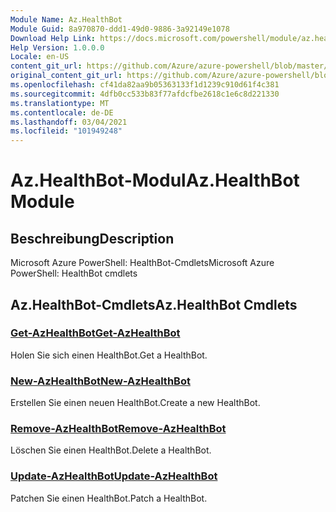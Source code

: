 ```yaml
---
Module Name: Az.HealthBot
Module Guid: 8a970870-ddd1-49d0-9886-3a92149e1078
Download Help Link: https://docs.microsoft.com/powershell/module/az.healthbot
Help Version: 1.0.0.0
Locale: en-US
content_git_url: https://github.com/Azure/azure-powershell/blob/master/src/HealthBot/help/Az.HealthBot.md
original_content_git_url: https://github.com/Azure/azure-powershell/blob/master/src/HealthBot/help/Az.HealthBot.md
ms.openlocfilehash: cf41da82aa9b05363133f1d1239c910d61f4c381
ms.sourcegitcommit: 4dfb0cc533b83f77afdcfbe2618c1e6c8d221330
ms.translationtype: MT
ms.contentlocale: de-DE
ms.lasthandoff: 03/04/2021
ms.locfileid: "101949248"
---
```

# <span data-ttu-id="e2c7e-101">Az.HealthBot-Modul</span><span class="sxs-lookup"><span data-stu-id="e2c7e-101">Az.HealthBot Module</span></span>
## <span data-ttu-id="e2c7e-102">Beschreibung</span><span class="sxs-lookup"><span data-stu-id="e2c7e-102">Description</span></span>
<span data-ttu-id="e2c7e-103">Microsoft Azure PowerShell: HealthBot-Cmdlets</span><span class="sxs-lookup"><span data-stu-id="e2c7e-103">Microsoft Azure PowerShell: HealthBot cmdlets</span></span>

## <span data-ttu-id="e2c7e-104">Az.HealthBot-Cmdlets</span><span class="sxs-lookup"><span data-stu-id="e2c7e-104">Az.HealthBot Cmdlets</span></span>
### [<span data-ttu-id="e2c7e-105">Get-AzHealthBot</span><span class="sxs-lookup"><span data-stu-id="e2c7e-105">Get-AzHealthBot</span></span>](Get-AzHealthBot.md)
<span data-ttu-id="e2c7e-106">Holen Sie sich einen HealthBot.</span><span class="sxs-lookup"><span data-stu-id="e2c7e-106">Get a HealthBot.</span></span>

### [<span data-ttu-id="e2c7e-107">New-AzHealthBot</span><span class="sxs-lookup"><span data-stu-id="e2c7e-107">New-AzHealthBot</span></span>](New-AzHealthBot.md)
<span data-ttu-id="e2c7e-108">Erstellen Sie einen neuen HealthBot.</span><span class="sxs-lookup"><span data-stu-id="e2c7e-108">Create a new HealthBot.</span></span>

### [<span data-ttu-id="e2c7e-109">Remove-AzHealthBot</span><span class="sxs-lookup"><span data-stu-id="e2c7e-109">Remove-AzHealthBot</span></span>](Remove-AzHealthBot.md)
<span data-ttu-id="e2c7e-110">Löschen Sie einen HealthBot.</span><span class="sxs-lookup"><span data-stu-id="e2c7e-110">Delete a HealthBot.</span></span>

### [<span data-ttu-id="e2c7e-111">Update-AzHealthBot</span><span class="sxs-lookup"><span data-stu-id="e2c7e-111">Update-AzHealthBot</span></span>](Update-AzHealthBot.md)
<span data-ttu-id="e2c7e-112">Patchen Sie einen HealthBot.</span><span class="sxs-lookup"><span data-stu-id="e2c7e-112">Patch a HealthBot.</span></span>


